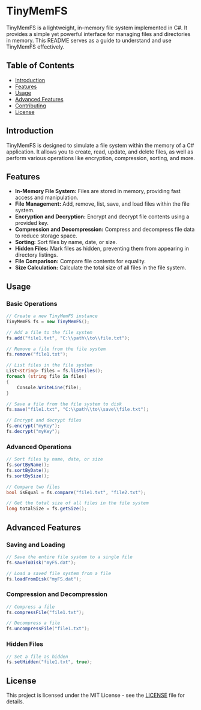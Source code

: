 # TinyMemFS

TinyMemFS is a lightweight, in-memory file system implemented in C#. It provides a simple yet powerful interface for managing files and directories in memory. This README serves as a guide to understand and use TinyMemFS effectively.

## Table of Contents

- [Introduction](#introduction)
- [Features](#features)
- [Usage](#usage)
- [Advanced Features](#advanced-features)
- [Contributing](#contributing)
- [License](#license)

## Introduction

TinyMemFS is designed to simulate a file system within the memory of a C# application. It allows you to create, read, update, and delete files, as well as perform various operations like encryption, compression, sorting, and more.

## Features

- **In-Memory File System:** Files are stored in memory, providing fast access and manipulation.
- **File Management:** Add, remove, list, save, and load files within the file system.
- **Encryption and Decryption:** Encrypt and decrypt file contents using a provided key.
- **Compression and Decompression:** Compress and decompress file data to reduce storage space.
- **Sorting:** Sort files by name, date, or size.
- **Hidden Files:** Mark files as hidden, preventing them from appearing in directory listings.
- **File Comparison:** Compare file contents for equality.
- **Size Calculation:** Calculate the total size of all files in the file system.

## Usage

### Basic Operations

```csharp
// Create a new TinyMemFS instance
TinyMemFS fs = new TinyMemFS();

// Add a file to the file system
fs.add("file1.txt", "C:\\path\\to\\file.txt");

// Remove a file from the file system
fs.remove("file1.txt");

// List files in the file system
List<string> files = fs.listFiles();
foreach (string file in files)
{
    Console.WriteLine(file);
}

// Save a file from the file system to disk
fs.save("file1.txt", "C:\\path\\to\\save\\file.txt");

// Encrypt and decrypt files
fs.encrypt("myKey");
fs.decrypt("myKey");
```

### Advanced Operations

```csharp
// Sort files by name, date, or size
fs.sortByName();
fs.sortByDate();
fs.sortBySize();

// Compare two files
bool isEqual = fs.compare("file1.txt", "file2.txt");

// Get the total size of all files in the file system
long totalSize = fs.getSize();
```

## Advanced Features

### Saving and Loading

```csharp
// Save the entire file system to a single file
fs.saveToDisk("myFS.dat");

// Load a saved file system from a file
fs.loadFromDisk("myFS.dat");
```

### Compression and Decompression

```csharp
// Compress a file
fs.compressFile("file1.txt");

// Decompress a file
fs.uncompressFile("file1.txt");
```

### Hidden Files

```csharp
// Set a file as hidden
fs.setHidden("file1.txt", true);
```

## License

This project is licensed under the MIT License - see the [LICENSE](LICENSE) file for details.
